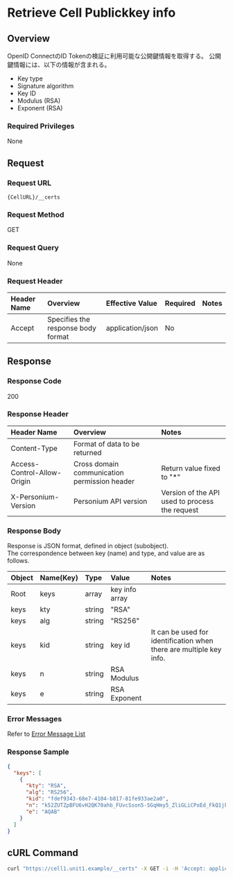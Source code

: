 # Retrieve Cell Publickkey info

## Overview

OpenID ConnectのID Tokenの検証に利用可能な公開鍵情報を取得する。
公開鍵情報には、以下の情報が含まれる。  

* Key type
* Signature algorithm
* Key ID
* Modulus (RSA)
* Exponent (RSA)

### Required Privileges

None


## Request

### Request URL

```
{CellURL}/__certs
```

### Request Method

GET

### Request Query

None

### Request Header

|Header Name|Overview|Effective Value|Required|Notes|
|:--|:--|:--|:--|:--|
|Accept|Specifies the response body format|application/json|No||


## Response

### Response Code

200

### Response Header

|Header Name|Overview|Notes|
|:--|:--|:--|
|Content-Type|Format of data to be returned||
|Access-Control-Allow-Origin|Cross domain communication permission header|Return value fixed to "*"|
|X-Personium-Version|Personium API version|Version of the API used to process the request|

### Response Body

Response is JSON format, defined in object (subobject).  
The correspondence between key (name) and type, and value are as follows.  

|Object|Name(Key)|Type|Value|Notes|
|:--|:--|:--|:--|:--|
|Root|keys|array|key info array||
|keys|kty|string|"RSA"||
|keys|alg|string|"RS256"||
|keys|kid|string|key id|It can be used for identification when there are multiple key info.|
|keys|n|string|RSA Modulus||
|keys|e|string|RSA Exponent||

### Error Messages

Refer to [Error Message List](004_Error_Messages.md)

### Response Sample
```JSON
{
  "keys": [
    {
      "kty": "RSA",
      "alg": "RS256",
      "kid": "fdef9343-68e7-4104-b817-81fe933ae2a0",
      "n": "k52ZUTZpBFU6vH2QK70ahb_FUvcSson5-SGqHmy5_ZliGLiCPoEd_FkQ1jksVzhcVPluD8PouNyukShCMrAszg9kYqJn5dZLUC6nQJFuYHgaoZOYxA1CMC-McG-HXifRlSf9jb4XQG_sU4VQlgaALEof1nH0b3ZkEwJ-HnjXChJvTfVQfYuvcRr2wIqS9AtylCU8N07X8ZN2n-CvIoFjF1RxZefBUxXlhioilE0S17dVn8gwGTSfa-hWq-Pot299K3QvKXuQmnh4gu8UQg7v5aMzNzxjJGeFuv8ui6hZ0oVZCinzTDyFXWkUVo_iXtyCEYcAxwGz-sCAhz0pHI6ttQ",
      "e": "AQAB"
    }
  ]
}
```

## cURL Command
```sh
curl "https://cell1.unit1.example/__certs" -X GET -i -H 'Accept: application/json'
```

